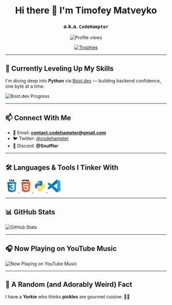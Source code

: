 <h1 align="center">Hi there 👋 I'm Timofey Matveyko</h1>
<h3 align="center">a.k.a. <code>CodeHampter</code></h3>

<p align="center">
  <img src="https://komarev.com/ghpvc/?username=codehampter&label=Profile%20views&color=0057ff&style=flat" alt="Profile views" />
</p>

<p align="center">
  <a href="https://github.com/ryo-ma/github-profile-trophy">
    <img src="https://github-profile-trophy.vercel.app/?username=codehampter&theme=flat&no-frame=true&title=MultiLanguage,Commits,Repositories,Stars&margin-w=10&margin-h=10" alt="Trophies" />
  </a>
</p>

---

## 🧠 Currently Leveling Up My Skills

I'm diving deep into **Python** via [Boot.dev](https://boot.dev) — building backend confidence, one byte at a time.  
<p align="left">
  <img src="https://api.boot.dev/v1/users/public/9c170c94-aced-4cd7-88f2-a515a84aecf6/thumbnail" alt="Boot.dev Progress" />
</p>

---

## 📫 Connect With Me

- 📧 Email: **contact.codehampter@gmail.com**  
- 🐦 Twitter: [@codehampter](https://twitter.com/codehampter)  
- 💬 Discord: **@Snuffler**

---

## 🛠️ Languages & Tools I Tinker With

<p align="left">
  <a href="https://www.w3schools.com/css/" target="_blank" rel="noreferrer">
    <img src="https://raw.githubusercontent.com/devicons/devicon/master/icons/css3/css3-original-wordmark.svg" alt="CSS3" width="40" height="40" />
  </a>
  <a href="https://www.w3.org/html/" target="_blank" rel="noreferrer">
    <img src="https://raw.githubusercontent.com/devicons/devicon/master/icons/html5/html5-original-wordmark.svg" alt="HTML5" width="40" height="40" />
  </a>
  <a href="https://www.python.org" target="_blank" rel="noreferrer">
    <img src="https://raw.githubusercontent.com/devicons/devicon/master/icons/python/python-original.svg" alt="Python" width="40" height="40" />
  </a>
  <a href="https://code.visualstudio.com/" target="_blank" rel="noreferrer">
    <img src="https://raw.githubusercontent.com/devicons/devicon/master/icons/vscode/vscode-original.svg" alt="Visual Studio Code" width="40" height="40" />
  </a>
</p>

---

## 📊 GitHub Stats

<p align="left">
  <img src="https://github-readme-stats.vercel.app/api?username=codehampter&show_icons=true&locale=en&theme=blueberry" alt="GitHub Stats" />
</p>

---

## 🎧 Now Playing on YouTube Music

<p align="left">
  <img src="https://widget.nowplaying.site/YXRCuooRTeFnxiZy" alt="Now Playing on YouTube Music">
</p>

---

## 🐶 A Random (and Adorably Weird) Fact

I have a **Yorkie** who thinks **pickles** are gourmet cuisine. 🥒🐾

